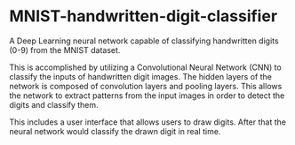 # MNIST-handwritten-digit-classifier
A Deep Learning neural network capable of classifying handwritten digits (0-9) from the MNIST dataset.

This is accomplished by utilizing a Convolutional Neural Network (CNN) to classify the inputs of handwritten digit images.
The hidden layers of the network is composed of convolution layers and pooling layers. This allows the network to extract patterns from the input images in order to detect the digits and classify them.

This includes a user interface that allows users to draw digits. After that the neural network would classify the drawn digit in real time.
